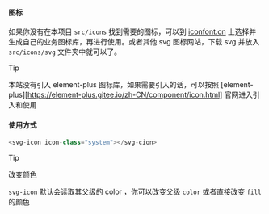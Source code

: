 #### 图标

如果你没有在本项目 ```src/icons``` 找到需要的图标，可以到 [iconfont.cn](https://www.iconfont.cn/) 上选择并生成自己的业务图标库，再进行使用。或者其他 svg 图标网站，下载 svg 并放入 ```src/icons/svg``` 文件夹中就可以了。

> [!TIP]
> 本站没有引入 element-plus 图标库，如果需要引入的话，可以按照 [element-plus][https://element-plus.gitee.io/zh-CN/component/icon.html] 官网进入引入和使用


#### 使用方式
```javascript
<svg-icon icon-class="system"></svg-cion>
```

> [!TIP]
> 改变颜色
>
> ```svg-icon``` 默认会读取其父级的 color ，你可以改变父级 ```color``` 或者直接改变 ```fill``` 的颜色
